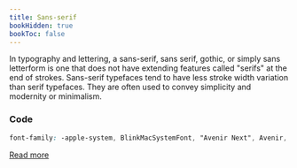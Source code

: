 ```yaml
---
title: Sans-serif
bookHidden: true
bookToc: false
---
```


In typography and lettering, a sans-serif, sans serif, gothic, or simply sans letterform is one that does not have extending features called "serifs" at the end of strokes. Sans-serif typefaces tend to have less stroke width variation than serif typefaces. They are often used to convey simplicity and modernity or minimalism.

### Code
```css
font-family: -apple-system, BlinkMacSystemFont, "Avenir Next", Avenir, "Nimbus Sans L", Roboto, Noto, "Segoe UI", Arial, Helvetica, "Helvetica Neue", sans-serif;
```

<a class="link_button_forward" href="https://en.wikipedia.org/wiki/Sans-serif" target="_blank"><span>Read more</span></a>